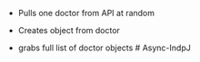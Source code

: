 * Pulls one doctor from API at random

* Creates object from doctor
    
* grabs full list of doctor objects
#   A s y n c - I n d p J  
 